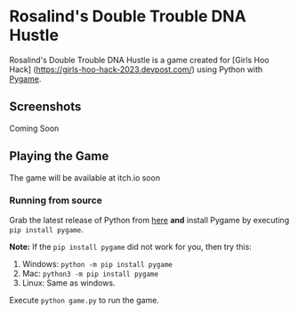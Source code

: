 # Rosalind's Double Trouble DNA Hustle
Rosalind's Double Trouble DNA Hustle is a game created for [Girls Hoo Hack] (https://girls-hoo-hack-2023.devpost.com/) using Python with [Pygame](https://www.pygame.org). 

## Screenshots 
Coming Soon

## Playing the Game
The game will be available at itch.io soon

### Running from source
Grab the latest release of Python from [here](https://www.python.org/downloads/) **and** install Pygame by executing ``pip install pygame``.

**Note:** If the ``pip install pygame`` did not work for you, then try this:
1. Windows:
``python -m pip install pygame``
2. Mac: 
``python3 -m pip install pygame``
3. Linux:
Same as windows.

Execute  ``python game.py`` to run the game.
